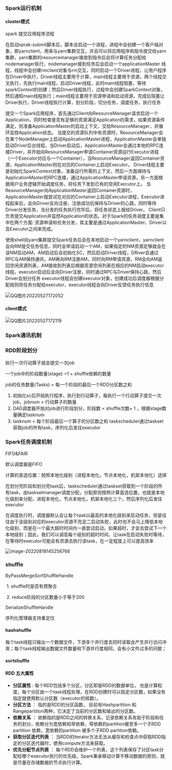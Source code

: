 ### Spark运行机制

#### cluster模式

spark 提交应用程序流程

​		在启动sprak-submit脚本后，脚本会启动一个进程，进程中会创建一个客户端对象，即yarnclient，用来与yarn集群交互，并且可以将应用程序和指令提交给yarn集群，yarn集群的resourcemanager接收到指令后会将计算任务分配给nodemanager执行，nodemanager接到任务后会启动一个applicationMaster 线程，线程中会创建rmclient对象与rm交互，同时启动一个Driver进程，让用户程序在Driver中执行，Driver线程主要用于计算，main线程主要用于资源，两个线程交叉执行，先执行main线程，启动Driver线程，此时main线程阻塞，等待sparkContext的创建；然后Driver线程执行，过程中会创建SparkContext对象，然后通知main线程执行；main线程主要用于资源申请和启动资源，完成后阻塞让Driver执行，Driver线程执行计算，划分阶段，切分任务，调度任务，执行任务



提交一个Spark应用程序，首先通过Client向ResourceManager请求启动一个Application，同时检查是否有足够的资源满足Application的需求，如果资源条件满足，则准备ApplicationMaster的启动上下文，交给ResourceManager，并循环监控Application状态。
    当提交的资源队列中有资源时，ResourceManager会在某个NodeManager上启动ApplicationMaster进程，ApplicationMaster会单独启动Driver后台线程，当Driver启动后，ApplicationMaster会通过本地的RPC连接Driver，并开始向ResourceManager申请Container资源运行Executor进程（一个Executor对应与一个Container），当ResourceManager返回Container资源，ApplicationMaster则在对应的Container上启动Executor。
    Driver线程主要是初始化SparkContext对象，准备运行所需的上下文，然后一方面保持与ApplicationMaster的RPC连接，通过ApplicationMaster申请资源，另一方面根据用户业务逻辑开始调度任务，将任务下发到已有的空闲Executor上。
    当ResourceManager向ApplicationMaster返回Container资源时，ApplicationMaster就尝试在对应的Container上启动Executor进程，Executor进程起来后，会向Driver反向注册，注册成功后保持与Driver的心跳，同时等待Driver分发任务，当分发的任务执行完毕后，将任务状态上报给Driver。
    Client只负责提交Application并监控Application的状态。对于Spark的任务调度主要是集中在两个方面: 资源申请和任务分发，其主要是通过ApplicationMaster、Driver以及Executor之间来完成。



使用shell向yarn集群提交Spark任务后会在本地启动一个yarnclient，yarnclient会向RM提交任务信息，同时会申请启动一个AM，如果指定的NM资源足够就会在该NM启动AM，AM启动后会初始化SC，然后启动Driver线程，DRiver会通过RPC与AM保持通讯，AM再向RM注册AM，同时向RM申请资源，RM会向AM返回空闲资源列表，AM接收到列表后根据资源空闲列表在相应的NM启动executor线程，executor启动后会向Driver注册，同时通过RPC与Driver保持心跳，然后Driver会划分任务 executor线程会创建executor对象，创建成功后调度器根据分配规则将任务分配给executor，executor线程会向Driver反馈任务执行信息

![QQ图片20220527172052](F:\Atguigu\04_Note\文档\MDpng\QQ图片20220527172052.jpg)





#### client模式





![QQ图片20220527172119](F:\Atguigu\04_Note\文档\MDpng\QQ图片20220527172119.jpg)





### Spark通讯机制



### RDD阶段划分

执行一次行动算子就会提交一次job

一个job中的阶段数量(stage) =1 + shuffle依赖的数量 

job的任务数量(Tasks) = 每一个阶段的最后一个RDD分区数之和

1. 初始化sc后开始执行程序，执行到行动算子，每执行一个行动算子提交一次job，jobnum = 行动算子的数量
2. DAG调度器开始对job进行阶段划分，阶段数 = shuffle次数+ 1 ，根据stage数量确定tasknum
3. tasknum = 每个阶段最后一个算子的分区数之和
   taskscheduler通过taskset获取job的所有task，序列化后发往executor

### Spark任务调度机制

FIFO&FAIR

默认调度器是FIFO

计算的首选位置：按照本地化级别（进程本地化，节点本地化，机架本地化）选择

在划分完阶段和划分完task后，taskscheduler通过taskset获取到一个阶段的所有task，由tasksetmanager调度分配，分配原则按照计算首选位置，也就是本地化级别来分配，进程本地化，节点本地化，机架本地化三个，然后序列化后发往executor

​		在调度执行时，调度器默认会让每个task以最高的本地化级别来启动任务，但是往往由于该级别对应的executor资源不充足二启动失败，此时也不会马上降低本地化级别，而是在一个最大超时时间内一直尝试启动，如果超时，才会去尝试下一个本地级别；因此，我们可以调高每个级别的超时时间，让task在启动失败时等待，在等待时executor可能会有资源去执行该task，在一定程度上可以提高效率

![image-20220818145256766](F:\Atguigu\04_Note\文档\MDpng\image-20220818145256766.png)

### shuffle

ByPassMergeSortShuffleHandle

​	1. shuffle时是否有预聚合

​	2. reduce阶段的分区数量小于等于200

SerializeShuffleHandle

序列化管理器支持重定位

#### hashshuffle

每个task线程只输出一个数据文件，下游多个并行度去同时读取会产生并行访问冲突；每个task线程输出数据文件数量和下游并行度相同，会有小文件过多的问题；

#### sortshuffle





#### RDD 五大属性

- **分区属性** : 每个RDD包括多个分区，分区即是RDD的数据单位， 也是计算粒度，每个分区由一个task线程处理，在RDD创建时可以指定分区数，如果没有指定就使用默认分区数（executor的核数）。
- **分区方法** ： 指的是RDD的分区函数， 目前有Hashpartition 和 Rangepartition两种，它决定了当前的分区数和输出的分区数。
- **依赖关系** ： 依赖指的是RDD之间的转换关系，记录依赖关系有助于阶段和任务的划分，依赖分为宽依赖和窄依赖，窄依赖的partition被至多一个子RDD partition 依赖，宽依赖的partition 被多个子RDD partition依赖。
- **获取分区迭代列表** ： 当RDD的iterator方法无法从缓存和检查点中获取RDD指定的分区迭代器时，使用compute方法来获取。
- **优先分配节点列表** ： 每个RDD会维护一个列表，这个列表保存了分区task分配给哪个executor执行的优先级，Spark秉承移动计算不移动数据的原则，就是尽量在存储数据的节点执行计算。

